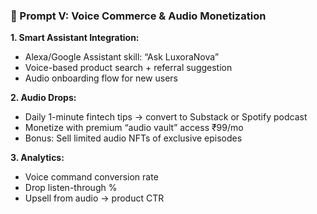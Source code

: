 ### 📡 Prompt V: Voice Commerce & Audio Monetization

**1. Smart Assistant Integration:**
- Alexa/Google Assistant skill: “Ask LuxoraNova”
- Voice-based product search + referral suggestion
- Audio onboarding flow for new users

**2. Audio Drops:**
- Daily 1-minute fintech tips → convert to Substack or Spotify podcast
- Monetize with premium “audio vault” access ₹99/mo
- Bonus: Sell limited audio NFTs of exclusive episodes

**3. Analytics:**
- Voice command conversion rate
- Drop listen-through %
- Upsell from audio → product CTR